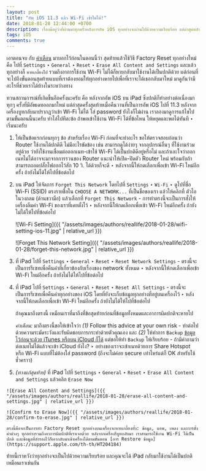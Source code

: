 ```yaml
---
layout: post
title: "อัพ iOS 11.3 แล้ว Wi-Fi เข้าไม่ได้!"
date: 2018-01-28 12:44:00 +0700
description: เรื่องมีอยู่ว่าที่ผ่านมาทุกครั้งหลังการอัพ iOS ทุกอย่างจะผ่านไปด้วยความเรียบร้อย แต่ล่าสุดหลังจากที่มีการอัพ iPad เป็น iOS 11.3 เกิดการใช้งานในส่วนของ Wi-Fi ไม่ได้ คือ ใส่ password ยังไงเครื่องก็ยังไม่ยอมเข้าให้ (ทั้งๆ ที่ใส่ password ไม่ผิดแน่ๆ) แล้วเราจะแก้ไขอะไรได้บ้าง?
tags: iOS
comments: true
---
```

เอาตอนจบ กับ [คำเตือน](#caution) มาบอกไว้ก่อนในตอนนี้ว่า สุดท้ายแล้วใช้วิธี Factory Reset ทุกอย่างใหม่ คือ ไปที่ `Settings` ‣ `General` ‣ `Reset` ‣ `Erase All Content and Settings` และแล้วทุกอย่างก็ `หายเกลี้ยงไป` รวมถึงอาการใช้งาน Wi-Fi ไม่ได้ก็หายกลับมาใช้งานได้เป็นปกติด้วย แต่ก่อนที่จะไปถึงขั้นตอนสุดท้ายแบบที่เราต้องยอมให้ทุกอย่างหายไปเพื่อที่เราจะได้เธอกลับมาใหม่ มาดูกันว่ามีอะไรที่ช่วยเราได้บ้างในระหว่างทาง

ทวนสถานการณ์ที่เกิดขึ้นอีกครั้งนะครับ คือ หลังจากอัพ iOS บน iPad ซึ่งปกติก็ทำอย่างต่อเนื่องมาทุกๆ ครั้งที่มีอัพเดทออกมาใหม่ แต่ล่าสุดครั้งสุดท้ายเมื่อคืนวานที่เป็นการอัพ iOS ไปที่ 11.3 หลังจากเครื่องบูทกลับมาปรากฎว่าเข้า Wi-Fi ไม่ได้ ใส่ password ยังไงก็ไม่ผ่าน เราลองมาดูการแก้ไขไปตามขั้นตอนนี้นะครับ ทำไล่ไปทีละข้อ ถ้าพอเข้าใช้งาน Wi-Fi ได้ที่ข้อไหน ให้หยุดและพอได้ทันที ‣ เริ่มนะครับ

1. ให้เป็นข้อแรกก่อนทุกๆ ข้อ สำหรับเรื่อง Wi-Fi ก่อนที่จะทำอะไร ขอให้ตรวจสอบก่อนว่า Router ใช้งานได้ปกติดี ไม่มีอะไรขัดข้อง เช่น สามารถดูได้ง่ายๆ จากอุปกรณ์อื่นๆ ที่ใช้งานร่วมอยู่ด้วย ว่ายังใช้งานเชื่อมต่อออกเนท-เข้าใช้ Wi-Fi ได้เป็นปกติดีอยู่หรือไม่ และถ้าเอะใจว่าออกเนทไม่ได้อาจจะมาจากการรวนของ Router แนะนำให้เปิด-ปิดตัว Router ใหม่ พร้อมกับถ้าสามารถถอดปลั๊กไฟออกไว้สัก 10 วิ. ได้ด้วยก็จะดี ‣ หลังจากนี้ให้กดเลือกเพื่อเข้า Wi-Fi ใหม่อีกครั้ง ถ้ายังไม่ได้ให้ไปที่ข้อต่อไป

2. บน iPad ให้จัดการ `Forget This Network` โดยไปที่ `Settings` ‣ `Wi-Fi` ‣ ดูไปที่ชื่อ Wi-Fi (SSID) ตรงรายชื่อใน `CHOOSE A NETWORK...` ที่เป็นชื่อของเรา แล้วให้คลิกที่ ตัวไอในวงกลม (ด้านขวามือ) แล้วเลือกที่ `Forget This Network` - การทำตรงนี้จะเป็นการสั่งให้เครื่องลืมค่า Wi-Fi ของเราที่เคยตั้งไว้ ‣ หลังจากนี้ให้กดเลือกเพื่อเข้า Wi-Fi ใหม่อีกครั้ง ถ้ายังไม่ได้ให้ไปที่ข้อต่อไป

    ![Wi-Fi Setting]({{ "/assets/images/authors/reallife/2018-01-28/wifi-setting-ios-11.jpg" | relative_url }})

    ![Forget This Network Setting]({{ "/assets/images/authors/reallife/2018-01-28/forget-this-network.jpg" | relative_url }})

3. ที่ iPad ไปที่ `Settings` ‣ `General` ‣ `Reset` ‣ `Reset Network Settings` - ตรงนี้จะเป็นการรีเซทเพื่อคืนค่าที่เกี่ยวข้องกับเรื่องของ network ทั้งหมด ‣ หลังจากนี้ให้กดเลือกเพื่อเข้า Wi-Fi ใหม่อีกครั้ง ถ้ายังไม่ได้ให้ไปที่ข้อต่อไป

4. ที่ iPad ไปที่ `Settings` ‣ `General` ‣ `Reset` ‣ `Reset All Settings` - ตรงนี้จะเป็นการรีเซทเพื่อคืนค่าทุกอย่างของ iOS โดยที่ยังจะเก็บข้อมูลทุกอย่างที่อยู่บนเครื่องไว้ ‣ หลังจากนี้ให้กดเลือกเพื่อเข้า Wi-Fi ใหม่อีกครั้ง ถ้ายังไม่ได้ให้ไปที่ข้อต่อไป

    ถ้าคุณมาถึงตรงนี้ เหมือนเราที่มาถึงที่ข้อสุดท้ายก่อนที่ข้อมูลทั้งหมดและอาการผิดปกติจะหายไป

    <a id="caution"></a>*คำเตือน:* มาถึงตรงนี้ขอให้เข้าใจว่า *(1)* Follow this advice at your own risk - ทำต่อไปด้วยความระมัดระวังและรับผิดชอบการกระทำด้วยตัวคุณเอง และ *(2)* ให้ทำการ `Backup` [ข้อมูลไว้ก่อนจะด้วย iTunes หรือบน iCloud ก็ได้](https://support.apple.com/th-th/HT203977) แต่ขอให้ทำ `Backup` ให้เรียบร้อย - ถ้ามีคำถามว่าต่อเนทไม่ได้แล้วจะเข้า iCloud ยังไง? ‣ อย่างของเราจะเข้าเนทด้วยการ Share Hotspot หรือ Wi-Fi แบบที่ไม่ต้องใส่ password (ถึงจะไม่ค่อย secure เท่าไหร่แต่ก็ OK สำหรับใช้ชั่วคราว)

  5. *(ทางแก้สุดท้าย)* ที่ iPad ไปที่ `Settings` ‣ `General` ‣ `Reset` ‣ `Erase All Content and Settings` แล้วคลิก `Erase Now`

    ![Erase All Content and Settings]({{ "/assets/images/authors/reallife/2018-01-28/erase-all-content-and-settings.jpg" | relative_url }})

    ![Confirm to Erase Now]({{ "/assets/images/authors/reallife/2018-01-28/confirm-to-erase.jpg" | relative_url }})

    ตรงนี้คือจะเป็นการทำ Factory Reset ทุกอย่างบนเครื่องจะหายเกลี้ยงทั้ง: ข้อมูล, แอพ, เพลง และการตั้งค่าต่างๆ ทุกอย่างรวมถึงอาการผิดปกติที่เราเจอด้วย หลังจากเครื่องรีบูทกลับมา เราสามารถใช้งาน Wi-Fi ได้เป็นปกติ และข้อมูลที่สำรองไว้ก็เอากลับมาเข้าเครื่องได้ตามขั้นตอน [การ Restore ข้อมูล](https://support.apple.com/th-th/HT204184)


ท้ายนี้เราหวังว่าทุกอย่างจะเป็นไปด้วยความเรียบร้อย และคุณจะได้ iPad กลับมาใช้งานได้เป็นปกติเหมือนเราเช่นกัน
